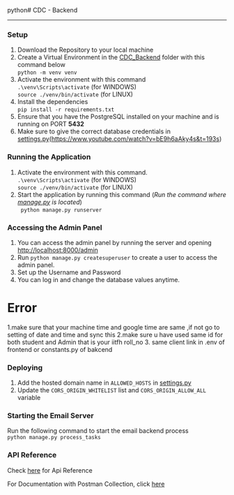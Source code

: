 python# CDC - Backend

---

### Setup

1. Download the Repository to your local machine <br>
2. Create a Virtual Environment in the [CDC_Backend](./) folder with this command below <br>
   `python -m venv venv`
3. Activate the environment with this command <br>
   `.\venv\Scripts\activate` (for WINDOWS) <br>
   `source ./venv/bin/activate` (for LINUX)
4. Install the dependencies <br>
   `pip install -r requirements.txt `
5. Ensure that you have the PostgreSQL installed on your machine and is running on PORT **5432** <br>
6. Make sure to give the correct database credentials in [settings.py](./CDC_Backend/CDC_Backend/settings.py)(https://www.youtube.com/watch?v=bE9h6aAky4s&t=193s)

### Running the Application

1. Activate the environment with this command. <br>
   `.\venv\Scripts\activate` (for WINDOWS) <br>
   `source ./venv/bin/activate` (for LINUX) 
2. Start the application by running this command (_Run the command where [manage.py](./CDC_Backend/manage.py) is
   located_) <br>
   ` python manage.py runserver`

### Accessing the Admin Panel

1. You can access the admin panel by running the server and opening <http://localhost:8000/admin>
2. Run `python manage.py createsuperuser` to create a user to access the admin panel.
3. Set up the Username and Password
4. You can log in and change the database values anytime.
 
 # Error
 1.make sure that your machine time and google time are same ,if not go to setting of date and time and sync this 
 2.make sure u have used  same id for both student and Admin that is your iitfh roll_no
 3. same client link in .env of frontend or constants.py of bakcend 
### Deploying

1. Add the hosted domain name in `ALLOWED_HOSTS` in [settings.py](./CDC_Backend/CDC_Backend/settings.py)
2. Update the `CORS_ORIGIN_WHITELIST` list and `CORS_ORIGIN_ALLOW_ALL` variable

### Starting the Email Server

Run the following command to start the email backend process <br>
`python manage.py process_tasks`

### API Reference

Check [here](./CDC_Backend/README.md) for Api Reference

For Documentation with Postman Collection,
click [here](https://documenter.getpostman.com/view/15531322/UVJfhuhQ#568ad036-ad0e-449a-a26f-4d86616b1393)
